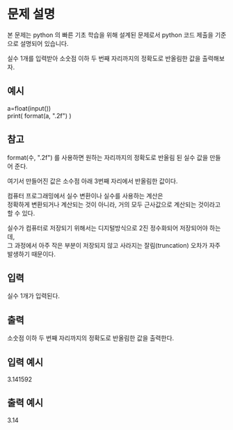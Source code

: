 # 문제 설명

본 문제는 python 의 빠른 기초 학습을 위해 설계된 문제로서 python 코드 제출을 기준으로 설명되어 있습니다.

실수 1개를 입력받아
소숫점 이하 두 번째 자리까지의 정확도로 반올림한 값을 출력해보자.

## 예시

a=float(input())  
print( format(a, ".2f") )

## 참고

format(수, ".2f") 를 사용하면 원하는 자리까지의 정확도로 반올림 된 실수 값을 만들어 준다.

여기서 만들어진 값은 소수점 아래 3번째 자리에서 반올림한 값이다.

컴퓨터 프로그래밍에서 실수 변환이나 실수를 사용하는 계산은  
정확하게 변환되거나 계산되는 것이 아니라, 거의 모두 근사값으로 계산되는 것이라고 할 수 있다.

실수가 컴퓨터로 저장되기 위해서는 디지털방식으로 2진 정수화되어 저장되어야 하는데,  
그 과정에서 아주 작은 부분이 저장되지 않고 사라지는 잘림(truncation) 오차가 자주 발생하기 때문이다.

## 입력

실수 1개가 입력된다.

## 출력

소숫점 이하 두 번째 자리까지의 정확도로 반올림한 값을 출력한다.

## 입력 예시

3.141592

## 출력 예시

3.14
